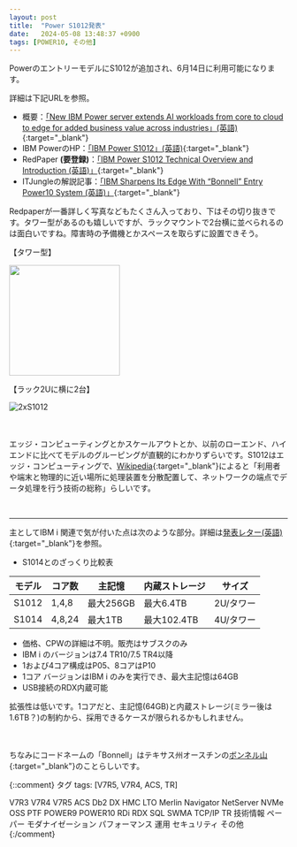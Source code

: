 ```yaml
---
layout: post
title:  "Power S1012発表"
date:   2024-05-08 13:48:37 +0900
tags: [POWER10, その他]
---
```

PowerのエントリーモデルにS1012が追加され、6月14日に利用可能になります。

詳細は下記URLを参照。
- 概要：[「New IBM Power server extends AI workloads from core to cloud to edge for added business value across industries」(英語)](https://newsroom.ibm.com/Blog-New-IBM-Power-server-extends-AI-workloads-from-core-to-cloud-to-edge-for-added-business-value-across-industries){:target="_blank"}
- IBM PowerのHP：[「IBM Power S1012」(英語)](https://www.ibm.com/products/power-s1012){:target="_blank"}
- RedPaper **(要登録)**：[「IBM Power S1012 Technical Overview and Introduction (英語)」](https://www.redbooks.ibm.com/abstracts/redp5728.html){:target="_blank"}
- ITJungleの解説記事：[「IBM Sharpens Its Edge With “Bonnell” Entry Power10 System (英語)」](https://www.itjungle.com/2024/05/08/ibm-sharpens-its-edge-with-bonnell-entry-power10-system/){:target="_blank"}

Redpaperが一番詳しく写真などもたくさん入っており、下はその切り抜きです。タワー型があるのも嬉しいですが、ラックマウントで2台横に並べられるのは面白いですね。障害時の予備機とかスペースを取らずに設置できそう。

【タワー型】

<img src="/GuriPages/image/2024-05-08_S1012_Tower.jpg" width="200">

<p></p>
【ラック2Uに横に2台】

![2xS1012](/GuriPages/image/2024-05-08_S1012_x2_2U.jpg)

<p></p>
　

エッジ・コンピューティングとかスケールアウトとか、以前のローエンド、ハイエンドに比べてモデルのグルーピングが直観的にわかりずらいです。S1012はエッジ・コンピューティングで、[Wikipedia](https://ja.wikipedia.org/wiki/%E3%82%A8%E3%83%83%E3%82%B8%E3%82%B3%E3%83%B3%E3%83%94%E3%83%A5%E3%83%BC%E3%83%86%E3%82%A3%E3%83%B3%E3%82%B0){:target="_blank"}によると「利用者や端末と物理的に近い場所に処理装置を分散配置して、ネットワークの端点でデータ処理を行う技術の総称」らしいです。

<br>
<hr>

主としてIBM i 関連で気が付いた点は次のような部分。詳細は[発表レター(英語)](https://www.ibm.com/docs/en/announcements/power-s1012-server-provides-cost-optimized-performance-businesses-in-pursuit-it-excellence){:target="_blank"}を参照。
- S1014とのざっくり比較表

|モデル|コア数|主記憶|内蔵ストレージ|サイズ|
|------|-----|------|------------|------|
|S1012|1,4,8|最大256GB|最大6.4TB|2U/タワー|
|S1014|4,8,24|最大1TB|最大102.4TB|4U/タワー|

- 価格、CPWの詳細は不明。販売はサブスクのみ
- IBM i のバージョンは7.4 TR10/7.5 TR4以降
- 1および4コア構成はP05、8コアはP10 
- 1コア バージョンはIBM i のみを実行でき、最大主記憶は64GB
- USB接続のRDX内蔵可能

拡張性は低いです。1コアだと、主記憶(64GB)と内蔵ストレージ(ミラー後は1.6TB？)の制約から、採用できるケースが限られるかもしれません。

<p></p>
　

ちなみにコードネームの「Bonnell」はテキサス州オースチンの[ボンネル山](https://www.mountbonnell.com/){:target="_blank"}のことらしいです。


{::comment}
タグ
tags: [V7R5, V7R4, ACS, TR]

V7R3
V7R4
V7R5
ACS
Db2
DX
HMC
LTO
Merlin
Navigator
NetServer
NVMe
OSS
PTF
POWER9
POWER10
RDi
RDX
SQL
SWMA
TCP/IP
TR
技術情報
ペーパー
モダナイゼーション
パフォーマンス
運用
セキュリティ
その他
{:/comment}

